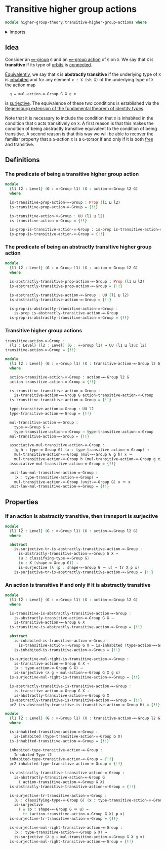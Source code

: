 # Transitive higher group actions

```agda
module higher-group-theory.transitive-higher-group-actions where
```

<details><summary>Imports</summary>

```agda
open import foundation.0-connected-types
open import foundation.dependent-pair-types
open import foundation.identity-types
open import foundation.inhabited-types
open import foundation.propositional-truncations
open import foundation.propositions
open import foundation.regensburg-extension-fundamental-theorem-of-identity-types
open import foundation.surjective-maps
open import foundation.transport-along-identifications
open import foundation.universe-levels

open import higher-group-theory.higher-group-actions
open import higher-group-theory.higher-groups
open import higher-group-theory.orbits-higher-group-actions
```

</details>

## Idea

Consider an [∞-group](higher-group-theory.higher-groups.md) `G` and an
[∞-group action](higher-group-theory.higher-group-actions.md) of `G` on `X`. We
say that `X` is **transitive** if its type of
[orbits](higher-group-theory.orbits-higher-group-actions.md) is
[connected](foundation.connected-types.md).

[Equivalently](foundation.logical-equivalences.md), we say that `X` is
**abstractly transitive** if the underlying type of `X` is
[inhabited](foundation.inhabited-types.md) and for any element `x : X (sh G)` of
the underlying type of `X` the action map

```text
  g ↦ mul-action-∞-Group G X g x
```

is [surjective](foundation.surjective-maps.md). The equivalence of these two
conditions is established via the
[Regensburg extension of the fundamental theorem of identity types](foundation.regensburg-extension-fundamental-theorem-of-identity-types.md).

Note that it is necessary to include the condition that `X` is inhabited in the
condition that `G` acts transitively on `X`. A first reason is that this makes
the condition of being abstractly transitive equivalent to the condition of
being transitive. A second reason is that this way we will be able to recover
the familiar property that a `G`-action `X` is a `G`-torsor if and only if it is
both [free](higher-group-theory.free-higher-group-actions.md) and transitive.

## Definitions

### The predicate of being a transitive higher group action

```agda
module _
  {l1 l2 : Level} (G : ∞-Group l1) (X : action-∞-Group l2 G)
  where

  is-transitive-prop-action-∞-Group : Prop (l1 ⊔ l2)
  is-transitive-prop-action-∞-Group = {!!}

  is-transitive-action-∞-Group : UU (l1 ⊔ l2)
  is-transitive-action-∞-Group = {!!}

  is-prop-is-transitive-action-∞-Group : is-prop is-transitive-action-∞-Group
  is-prop-is-transitive-action-∞-Group = {!!}
```

### The predicate of being an abstractly transitive higher group action

```agda
module _
  {l1 l2 : Level} (G : ∞-Group l1) (X : action-∞-Group l2 G)
  where

  is-abstractly-transitive-prop-action-∞-Group : Prop (l1 ⊔ l2)
  is-abstractly-transitive-prop-action-∞-Group = {!!}

  is-abstractly-transitive-action-∞-Group : UU (l1 ⊔ l2)
  is-abstractly-transitive-action-∞-Group = {!!}

  is-prop-is-abstractly-transitive-action-∞-Group :
    is-prop is-abstractly-transitive-action-∞-Group
  is-prop-is-abstractly-transitive-action-∞-Group = {!!}
```

### Transitive higher group actions

```agda
transitive-action-∞-Group :
  {l1 : Level} (l2 : Level) (G : ∞-Group l1) → UU (l1 ⊔ lsuc l2)
transitive-action-∞-Group = {!!}

module _
  {l1 l2 : Level} (G : ∞-Group l1) (X : transitive-action-∞-Group l2 G)
  where

  action-transitive-action-∞-Group : action-∞-Group l2 G
  action-transitive-action-∞-Group = {!!}

  is-transitive-transitive-action-∞-Group :
    is-transitive-action-∞-Group G action-transitive-action-∞-Group
  is-transitive-transitive-action-∞-Group = {!!}

  type-transitive-action-∞-Group : UU l2
  type-transitive-action-∞-Group = {!!}

  mul-transitive-action-∞-Group :
    type-∞-Group G →
    type-transitive-action-∞-Group → type-transitive-action-∞-Group
  mul-transitive-action-∞-Group = {!!}

  associative-mul-transitive-action-∞-Group :
    (g h : type-∞-Group G) (x : type-transitive-action-∞-Group) →
    mul-transitive-action-∞-Group (mul-∞-Group G g h) x ＝
    mul-transitive-action-∞-Group h (mul-transitive-action-∞-Group g x)
  associative-mul-transitive-action-∞-Group = {!!}

  unit-law-mul-transitive-action-∞-Group :
    (x : type-transitive-action-∞-Group) →
    mul-transitive-action-∞-Group (unit-∞-Group G) x ＝ x
  unit-law-mul-transitive-action-∞-Group = {!!}
```

## Properties

### If an action is abstractly transitive, then transport is surjective

```agda
module _
  {l1 l2 : Level} (G : ∞-Group l1) (X : action-∞-Group l2 G)
  where

  abstract
    is-surjective-tr-is-abstractly-transitive-action-∞-Group :
      is-abstractly-transitive-action-∞-Group G X →
      (u : classifying-type-∞-Group G)
      (x : X (shape-∞-Group G)) →
      is-surjective (λ (p : shape-∞-Group G ＝ u) → tr X p x)
    is-surjective-tr-is-abstractly-transitive-action-∞-Group = {!!}
```

### An action is transitive if and only if it is abstractly transitive

```agda
module _
  {l1 l2 : Level} (G : ∞-Group l1) (X : action-∞-Group l2 G)
  where

  is-transitive-is-abstractly-transitive-action-∞-Group :
    is-abstractly-transitive-action-∞-Group G X →
    is-transitive-action-∞-Group G X
  is-transitive-is-abstractly-transitive-action-∞-Group = {!!}

  abstract
    is-inhabited-is-transitive-action-∞-Group :
      is-transitive-action-∞-Group G X → is-inhabited (type-action-∞-Group G X)
    is-inhabited-is-transitive-action-∞-Group = {!!}

  is-surjective-mul-right-is-transitive-action-∞-Group :
    is-transitive-action-∞-Group G X →
    (x : type-action-∞-Group G X) →
    is-surjective (λ g → mul-action-∞-Group G X g x)
  is-surjective-mul-right-is-transitive-action-∞-Group = {!!}

  is-abstractly-transitive-is-transitive-action-∞-Group :
    is-transitive-action-∞-Group G X →
    is-abstractly-transitive-action-∞-Group G X
  is-abstractly-transitive-is-transitive-action-∞-Group = {!!}
  pr2 (is-abstractly-transitive-is-transitive-action-∞-Group H) = {!!}

module _
  {l1 l2 : Level} (G : ∞-Group l1) (X : transitive-action-∞-Group l2 G)
  where

  is-inhabited-transitive-action-∞-Group :
    is-inhabited (type-transitive-action-∞-Group G X)
  is-inhabited-transitive-action-∞-Group = {!!}

  inhabited-type-transitive-action-∞-Group :
    Inhabited-Type l2
  inhabited-type-transitive-action-∞-Group = {!!}
  pr2 inhabited-type-transitive-action-∞-Group = {!!}

  is-abstractly-transitive-transitive-action-∞-Group :
    is-abstractly-transitive-action-∞-Group G
      ( action-transitive-action-∞-Group G X)
  is-abstractly-transitive-transitive-action-∞-Group = {!!}

  is-surjective-tr-transitive-action-∞-Group :
    (u : classifying-type-∞-Group G) (x : type-transitive-action-∞-Group G X) →
    is-surjective
      ( λ (p : shape-∞-Group G ＝ u) →
        tr (action-transitive-action-∞-Group G X) p x)
  is-surjective-tr-transitive-action-∞-Group = {!!}

  is-surjective-mul-right-transitive-action-∞-Group :
    (x : type-transitive-action-∞-Group G X) →
    is-surjective (λ g → mul-transitive-action-∞-Group G X g x)
  is-surjective-mul-right-transitive-action-∞-Group = {!!}
```
